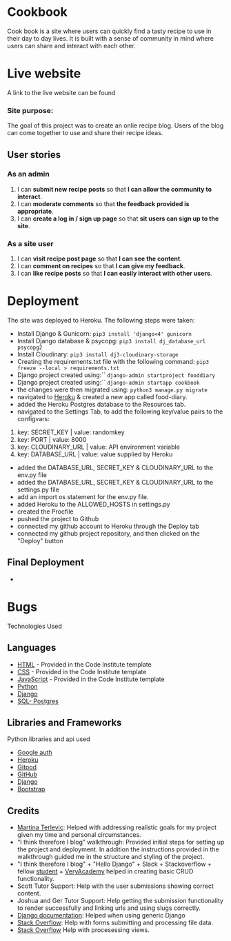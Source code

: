 # Cookbook
Cook book is a site where users can quickly find a tasty recipe to use in their day to day lives.
It is built with a sense of community in mind where users can share and interact with each other. 

# Live website
A link to the live website can be found 

### Site purpose:
The goal of this project was to create an onlie recipe blog.  Users of the blog can come together to use and share their recipe ideas. 

## User stories
### As an admin
1. I can **submit new recipe posts** so that **I can allow the community to interact**.
2. I can **moderate comments** so that **the feedback provided is appropriate**.
3. I can **create a log in / sign up page** so that **sit users can sign up to the site**.

### As a site user
1. I can **visit recipe post page** so that **I can see the content**.
2. I can **comment on recipes** so that **I can give my feedback**.
3. I can **like recipe posts** so that **I can easily interact with other users**.


# Deployment
The site was deployed to Heroku. The following steps were taken:
- Install Django & Gunicorn:
```pip3 install 'django<4' gunicorn```
- Install Django database & psycopg:
```pip3 install dj_database_url psycopg2```
- Install Cloudinary:
```pip3 install dj3-cloudinary-storage```
- Creating the requirements.txt file with the following command:
```pip3 freeze --local > requirements.txt```
- Django project created using:``
```django-admin startproject fooddiary```
- Django project created using:``
```django-admin startapp cookbook```
- the changes were then migrated using:
```python3 manage.py migrate```
- navigated to [Heroku](www.heroku.com) & created a new app called food-diary.
- added the Heroku Postgres database to the Resources tab.
- navigated to the Settings Tab, to add the following key/value pairs to the configvars:
1. key: SECRET_KEY | value: randomkey
2. key: PORT | value: 8000
3. key: CLOUDINARY_URL | value: API environment variable
4. key: DATABASE_URL | value: value supplied by Heroku
- added the DATABASE_URL, SECRET_KEY & CLOUDINARY_URL to the env.py file
- added the DATABASE_URL, SECRET_KEY & CLOUDINARY_URL to the settings.py file
- add an import os statement for the env.py file.
- added Heroku to the ALLOWED_HOSTS in settings.py
- created the Procfile
- pushed the project to Github
- connected my github account to Heroku through the Deploy tab
- connected my github project repository, and then clicked on the "Deploy" button

## Final Deployment

-

# Bugs


Technologies Used 

## Languages 

+ [HTML](https://en.wikipedia.org/wiki/HTML "HTML") - Provided in the Code Institute template
+ [CSS](https://en.wikipedia.org/wiki/CSS "CSS") - Provided in the Code Institute template
+ [JavaScript](http://en.wikipedia.org/wiki/JavaScript "JavaScript") - Provided in the Code Institute template
+ [Python](https://en.wikipedia.org/wiki/Python_(programming_language) "Python")
+ [Django](https://www.djangoproject.com/ "Django")
+ [SQL- Postgres](https://www.postgresql.org/ "SQL - Postgres")


## Libraries and Frameworks
Python libraries and api used
- [Google auth](https://google-auth.readthedocs.io/en/master/index.html)
- [Heroku](https://www.heroku.com/)
- [Gitpod](https://www.gitpod.io/)
- [GitHub](https://github.com/)
- [Django](https://www.djangoproject.com/)
- [Bootstrap](https://getbootstrap.com/)

## Credits

- [Martina Terlevic](https://github.com/SephTheOverwitch): Helped with addressing realistic goals for my project given my time and personal circumstances. 
- “I think therefore I blog” walkthrough: Provided initial steps for setting up the project and deployment. In addition the instructions provided in the walkthrough guided me in the structure and styling of the project. 
-  "I think therefore I blog" + "Hello Django" + Slack + Stackoverflow + fellow  [student](https://github.com/CluelessBiker) + [VeryAcademy](https://www.youtube.com/watch?v=pNVgLDKrK40) helped in creating basic CRUD functionality. 
- Scott Tutor Support: Help with the user submissions showing correct content. 
- Joshua and Ger Tutor Support: Help getting the submission functionality to render successfully and linking urls and using slugs correctly. 
- [Django documentation](https://docs.djangoproject.com/en/4.1/topics/http/file-uploads/): Helped when using generic Django 
- [Stack Overflow](https://stackoverflow.com/questions/4526273/what-does-enctype-multipart-form-data-mean): Help with forms submitting and processing file data. 
- [Stack Overflow](https://stackoverflow.com/questions/37207742/django-redirect) Help with procesessing views.

